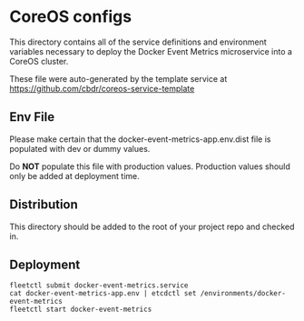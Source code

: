 # CoreOS configs #

This directory contains all of the service definitions and environment variables necessary to deploy the Docker Event Metrics microservice into a CoreOS cluster.

These file were auto-generated by the template service at https://github.com/cbdr/coreos-service-template

## Env File ##

Please make certain that the docker-event-metrics-app.env.dist file is populated with dev or dummy values.

Do **NOT** populate this file with production values. Production values should only be added at deployment time.

## Distribution ##

This directory should be added to the root of your project repo and checked in.

## Deployment ##

```shell
fleetctl submit docker-event-metrics.service
cat docker-event-metrics-app.env | etcdctl set /environments/docker-event-metrics
fleetctl start docker-event-metrics
```
